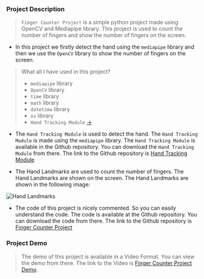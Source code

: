 ### Project Description

> `Finger Counter Project` is a simple python project made using OpenCV and Mediapipe library. This project is used to count the number of fingers and show the number of fingers on the screen. 

+ In this project we firstly detect the hand using the `mediapipe` library and then we use the `OpenCV` library to show the number of fingers on the screen.

> What all I have used in this project?
>  * `mediapipe` library
>  * `OpenCV` library
>  * `time` library
>  * `math` library
>  * `datetime` library
>  * `os` library
>  * `Hand Tracking Module` [->](https://github.com/mnk17arts/myPython/tree/main/opencv/hand-tracking-module)

+ The `Hand Tracking Module` is used to detect the hand. The `Hand Tracking Module` is made using the `mediapipe` library. The `Hand Tracking Module` is available in the Github repository. You can download the `Hand Tracking Module` from there. The link to the Github repository is [Hand Tracking Module](https://github.com/mnk17arts/myPython/tree/main/opencv/hand-tracking-module)

+ The Hand Landmarks are used to count the number of fingers. The Hand Landmarks are shown on the screen. The Hand Landmarks are shown in the following image:

![Hand Landmarks](https://user-images.githubusercontent.com/71878747/118373592-63aee580-b5d5-11eb-9fe7-a0fcf00cab1d.jpg)

+ The code of this project is nicely commented. So you can easily understand the code. The code is available at the Github repository. You can download the code from there. The link to the Github repository is [Finger Counter Project](https://github.com/mnk17arts/myPython/tree/main/opencv/finger-counter-project)

### Project Demo

> The demo of this project is available in a Video Format. You can view the demo from there. The link to the Video is [Finger Counter Project Demo](https://user-images.githubusercontent.com/71878747/118373781-29921380-b5d6-11eb-9efa-868fd62a6054.mp4).